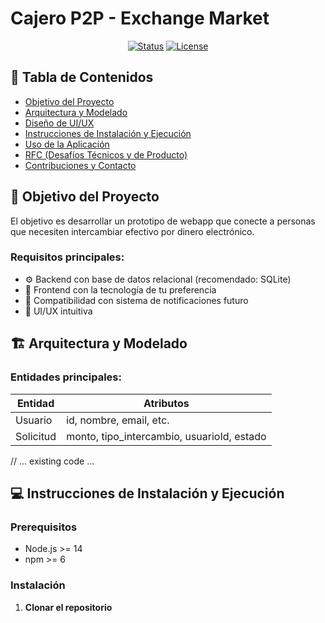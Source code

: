 # Cajero P2P - Exchange Market

<div align="center">

[![Status](https://img.shields.io/badge/status-active-success.svg)]()
[![License](https://img.shields.io/badge/license-MIT-blue.svg)]()

</div>

## 📝 Tabla de Contenidos

- [Objetivo del Proyecto](#objetivo)
- [Arquitectura y Modelado](#arquitectura)
- [Diseño de UI/UX](#diseño)
- [Instrucciones de Instalación y Ejecución](#instalacion)
- [Uso de la Aplicación](#uso)
- [RFC (Desafíos Técnicos y de Producto)](#rfc)
- [Contribuciones y Contacto](#contribuciones)

## 🎯 Objetivo del Proyecto <a name="objetivo"></a>

El objetivo es desarrollar un prototipo de webapp que conecte a personas que necesiten intercambiar efectivo por dinero electrónico.

### Requisitos principales:

- ⚙️ Backend con base de datos relacional (recomendado: SQLite)
- 🎨 Frontend con la tecnología de tu preferencia
- 📱 Compatibilidad con sistema de notificaciones futuro
- 👥 UI/UX intuitiva

## 🏗 Arquitectura y Modelado <a name="arquitectura"></a>

### Entidades principales:

| Entidad | Atributos |
|---------|-----------|
| Usuario | id, nombre, email, etc. |
| Solicitud | monto, tipo_intercambio, usuarioId, estado |

// ... existing code ...

## 💻 Instrucciones de Instalación y Ejecución <a name="instalacion"></a>

### Prerequisitos

- Node.js >= 14
- npm >= 6

### Instalación

1. **Clonar el repositorio**